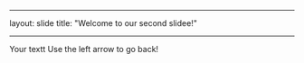 ___
layout: slide
title: "Welcome to our second slidee!"
___
Your textt
Use the left arrow to go back!
